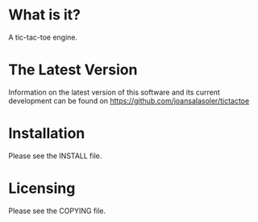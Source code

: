What is it?
===========

A tic-tac-toe engine.

The Latest Version
==================

Information on the latest version of this software and its current
development can be found on https://github.com/joansalasoler/tictactoe

Installation
============

Please see the INSTALL file.

Licensing
=========

Please see the COPYING file.
